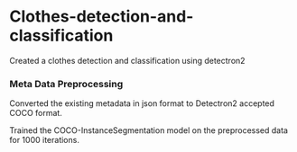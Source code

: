 # Clothes-detection-and-classification
Created a clothes detection and classification using detectron2

### Meta Data Preprocessing
Converted the existing metadata in json format to Detectron2 accepted COCO format.

Trained the COCO-InstanceSegmentation model on the preprocessed data for 1000 iterations.

